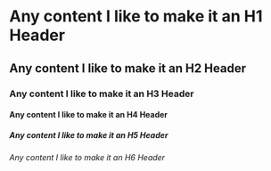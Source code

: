# Any content I like to make it an H1 Header
## Any content I like to make it an H2 Header
### Any content I like to make it an H3 Header
#### Any content I like to make it an H4 Header
##### Any content I like to make it an H5 Header
###### Any content I like to make it an H6 Header
